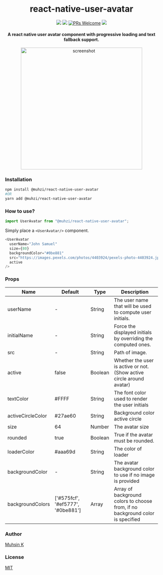 <h1 align="center">
react-native-user-avatar
</h1>
<div align="center">

![](https://img.shields.io/npm/v/@muhzi/react-native-user-avatar.svg?style=flat)
![](https://img.shields.io/npm/dt/@muhzi/react-native-user-avatar.svg)
[![PRs Welcome](https://img.shields.io/badge/PRs-welcome-brightgreen.svg)](http://makeapullrequest.com)
![](https://img.shields.io/npm/l/@muhzi/react-native-user-avatar.svg)

</div>

<h4 align="center">A react native user avatar component with progressive loading and text fallback support.</h4>

<p align="center" >
   <img src="https://www.dropbox.com/s/c51kdcdzaq3b6nw/screenshot.png?dl=1" title="screenshot" width="400">
</p>

### Installation

```sh
npm install @muhzi/react-native-user-avatar
#OR
yarn add @muhzi/react-native-user-avatar
```

### How to use?

```js
import UserAvatar from "@muhzi/react-native-user-avatar";
```

Simply place a `<UserAvatar/>` component.

```js
<UserAvatar
  userName="John Samuel"
  size={80}
  backgroundColor="#0be881"
  src="https://images.pexels.com/photos/4403924/pexels-photo-4403924.jpeg"
  active
/>
```

### Props

<table class="table">
<thead><tr>
  <th>Name</th><th>Default</th><th>Type</th><th>Description</th>
</tr></thead>
<tbody>
  <tr><td>userName</td>
    <td> - </td>
    <td> String </td>
    <td>The user name that will be used to compute user initials.</td></tr>
  <tr><td>initialName</td>
    <td> - </td>
    <td> String </td>
    <td>Force the displayed initials by overriding the computed ones.</td></tr>
  <tr><td>src</td>
    <td> - </td>
    <td> String </td>
    <td>Path of image.</td></tr>
  <tr><td>active</td>
    <td> false </td>
    <td> Boolean </td>
    <td>Whether the user is active or not.(Show active circle around avatar)</td></tr>
  <tr><td>textColor</td>
    <td> #FFFF </td>
    <td> String </td>
    <td>The font color used to render the user initials</td></tr>
    <tr><td>activeCircleColor</td>
    <td> #27ae60 </td>
    <td> String </td>
    <td>Background color active circle</td></tr>
  <tr><td>size</td>
    <td> 64 </td>
    <td> Number </td>
    <td>The avatar size</td></tr>
  <tr><td>rounded</td>
    <td> true </td>
     <td> Boolean </td>
    <td>True if the avatar must be rounded.</td></tr>
     <tr><td>loaderColor</td>
    <td> #aaa69d </td>
    <td> String </td>
    <td>The color of loader</td></tr>
     <tr><td>backgroundColor</td>
    <td> - </td>
    <td> String </td>
    <td>The avatar background color to use if no image is provided</td></tr>
    <tr><td>backgroundColors</td>
    <td> ['#575fcf', '#ef5777', '#0be881'] </td>
    <td> Array </td>
    <td>Array of background colors to choose from, if no background color is specified</td></tr>
   </tbody>
</table>

### Author

[Muhsin K](https://muhzi.com/)

### License

[MIT](./LICENSE)
